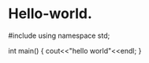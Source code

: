 
# Hello-world.

#include<iostream>
using namespace std;

int main()
{
cout<<"hello world"<<endl;
}
